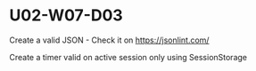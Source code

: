 # U02-W07-D03

Create a valid JSON - Check it on https://jsonlint.com/

Create a timer valid on active session only using SessionStorage
